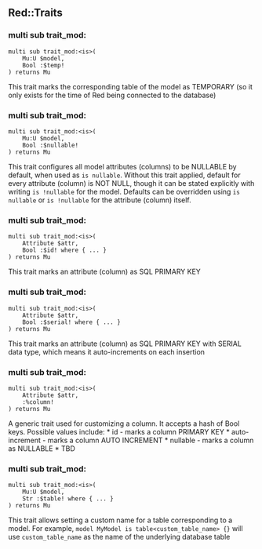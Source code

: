 Red::Traits
-----------

### multi sub trait_mod:<is>

```perl6
multi sub trait_mod:<is>(
    Mu:U $model,
    Bool :$temp!
) returns Mu
```

This trait marks the corresponding table of the model as TEMPORARY (so it only exists for the time of Red being connected to the database)

### multi sub trait_mod:<is>

```perl6
multi sub trait_mod:<is>(
    Mu:U $model,
    Bool :$nullable!
) returns Mu
```

This trait configures all model attributes (columns) to be NULLABLE by default, when used as `is nullable`. Without this trait applied, default for every attribute (column) is NOT NULL, though it can be stated explicitly with writing `is !nullable` for the model. Defaults can be overridden using `is nullable` or `is !nullable` for the attribute (column) itself.

### multi sub trait_mod:<is>

```perl6
multi sub trait_mod:<is>(
    Attribute $attr,
    Bool :$id! where { ... }
) returns Mu
```

This trait marks an attribute (column) as SQL PRIMARY KEY

### multi sub trait_mod:<is>

```perl6
multi sub trait_mod:<is>(
    Attribute $attr,
    Bool :$serial! where { ... }
) returns Mu
```

This trait marks an attribute (column) as SQL PRIMARY KEY with SERIAL data type, which means it auto-increments on each insertion

### multi sub trait_mod:<is>

```perl6
multi sub trait_mod:<is>(
    Attribute $attr,
    :%column!
) returns Mu
```

A generic trait used for customizing a column. It accepts a hash of Bool keys. Possible values include: * id - marks a column PRIMARY KEY * auto-increment - marks a column AUTO INCREMENT * nullable - marks a column as NULLABLE * TBD

### multi sub trait_mod:<is>

```perl6
multi sub trait_mod:<is>(
    Mu:U $model,
    Str :$table! where { ... }
) returns Mu
```

This trait allows setting a custom name for a table corresponding to a model. For example, `model MyModel is table<custom_table_name> {}` will use `custom_table_name` as the name of the underlying database table


